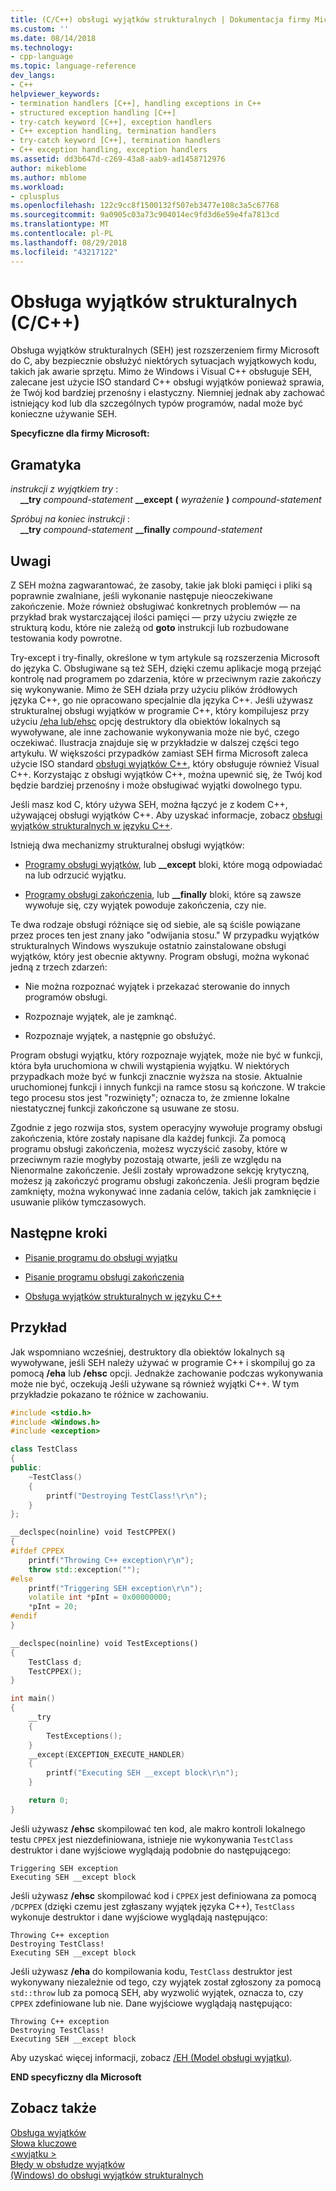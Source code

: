 ```yaml
---
title: (C/C++) obsługi wyjątków strukturalnych | Dokumentacja firmy Microsoft
ms.custom: ''
ms.date: 08/14/2018
ms.technology:
- cpp-language
ms.topic: language-reference
dev_langs:
- C++
helpviewer_keywords:
- termination handlers [C++], handling exceptions in C++
- structured exception handling [C++]
- try-catch keyword [C++], exception handlers
- C++ exception handling, termination handlers
- try-catch keyword [C++], termination handlers
- C++ exception handling, exception handlers
ms.assetid: dd3b647d-c269-43a8-aab9-ad1458712976
author: mikeblome
ms.author: mblome
ms.workload:
- cplusplus
ms.openlocfilehash: 122c9cc8f1500132f507eb3477e108c3a5c67768
ms.sourcegitcommit: 9a0905c03a73c904014ec9fd3d6e59e4fa7813cd
ms.translationtype: MT
ms.contentlocale: pl-PL
ms.lasthandoff: 08/29/2018
ms.locfileid: "43217122"
---
```

# <a name="structured-exception-handling-cc"></a>Obsługa wyjątków strukturalnych (C/C++)

Obsługa wyjątków strukturalnych (SEH) jest rozszerzeniem firmy Microsoft do C, aby bezpiecznie obsłużyć niektórych sytuacjach wyjątkowych kodu, takich jak awarie sprzętu. Mimo że Windows i Visual C++ obsługuje SEH, zalecane jest użycie ISO standard C++ obsługi wyjątków ponieważ sprawia, że Twój kod bardziej przenośny i elastyczny. Niemniej jednak aby zachować istniejący kod lub dla szczególnych typów programów, nadal może być konieczne używanie SEH.

**Specyficzne dla firmy Microsoft:**

## <a name="grammar"></a>Gramatyka

*instrukcji z wyjątkiem try* :  
&nbsp;&nbsp;&nbsp;&nbsp;**__try** *compound-statement* **__except** **(** *wyrażenie* **)** *compound-statement*

*Spróbuj na koniec instrukcji* :  
&nbsp;&nbsp;&nbsp;&nbsp;**__try** *compound-statement* **__finally** *compound-statement*

## <a name="remarks"></a>Uwagi

Z SEH można zagwarantować, że zasoby, takie jak bloki pamięci i pliki są poprawnie zwalniane, jeśli wykonanie następuje nieoczekiwane zakończenie. Może również obsługiwać konkretnych problemów — na przykład brak wystarczającej ilości pamięci — przy użyciu zwięzłe ze strukturą kodu, które nie zależą od **goto** instrukcji lub rozbudowane testowania kody powrotne.

Try-except i try-finally, określone w tym artykule są rozszerzenia Microsoft do języka C. Obsługiwane są też SEH, dzięki czemu aplikacje mogą przejąć kontrolę nad programem po zdarzenia, które w przeciwnym razie zakończy się wykonywanie. Mimo że SEH działa przy użyciu plików źródłowych języka C++, go nie opracowano specjalnie dla języka C++. Jeśli używasz strukturalnej obsługi wyjątków w programie C++, który kompilujesz przy użyciu [/eha lub/ehsc](../build/reference/eh-exception-handling-model.md) opcję destruktory dla obiektów lokalnych są wywoływane, ale inne zachowanie wykonywania może nie być, czego oczekiwać. Ilustracja znajduje się w przykładzie w dalszej części tego artykułu. W większości przypadków zamiast SEH firma Microsoft zaleca użycie ISO standard [obsługi wyjątków C++](../cpp/try-throw-and-catch-statements-cpp.md), który obsługuje również Visual C++. Korzystając z obsługi wyjątków C++, można upewnić się, że Twój kod będzie bardziej przenośny i może obsługiwać wyjątki dowolnego typu.

Jeśli masz kod C, który używa SEH, można łączyć je z kodem C++, używającej obsługi wyjątków C++. Aby uzyskać informacje, zobacz [obsługi wyjątków strukturalnych w języku C++](../cpp/exception-handling-differences.md).

Istnieją dwa mechanizmy strukturalnej obsługi wyjątków:

- [Programy obsługi wyjątków](../cpp/writing-an-exception-handler.md), lub **__except** bloki, które mogą odpowiadać na lub odrzucić wyjątku.

- [Programy obsługi zakończenia](../cpp/writing-a-termination-handler.md), lub **__finally** bloki, które są zawsze wywołuje się, czy wyjątek powoduje zakończenia, czy nie.

Te dwa rodzaje obsługi różniące się od siebie, ale są ściśle powiązane przez proces ten jest znany jako "odwijania stosu." W przypadku wyjątków strukturalnych Windows wyszukuje ostatnio zainstalowane obsługi wyjątków, który jest obecnie aktywny. Program obsługi, można wykonać jedną z trzech zdarzeń:

- Nie można rozpoznać wyjątek i przekazać sterowanie do innych programów obsługi.

- Rozpoznaje wyjątek, ale je zamknąć.

- Rozpoznaje wyjątek, a następnie go obsłużyć.

Program obsługi wyjątku, który rozpoznaje wyjątek, może nie być w funkcji, która była uruchomiona w chwili wystąpienia wyjątku. W niektórych przypadkach może być w funkcji znacznie wyższa na stosie. Aktualnie uruchomionej funkcji i innych funkcji na ramce stosu są kończone. W trakcie tego procesu stos jest "rozwinięty"; oznacza to, że zmienne lokalne niestatycznej funkcji zakończone są usuwane ze stosu.

Zgodnie z jego rozwija stos, system operacyjny wywołuje programy obsługi zakończenia, które zostały napisane dla każdej funkcji. Za pomocą programu obsługi zakończenia, możesz wyczyścić zasoby, które w przeciwnym razie mogłyby pozostają otwarte, jeśli ze względu na Nienormalne zakończenie. Jeśli zostały wprowadzone sekcję krytyczną, możesz ją zakończyć programu obsługi zakończenia. Jeśli program będzie zamknięty, można wykonywać inne zadania celów, takich jak zamknięcie i usuwanie plików tymczasowych.

## <a name="next-steps"></a>Następne kroki

- [Pisanie programu do obsługi wyjątku](../cpp/writing-an-exception-handler.md)

- [Pisanie programu obsługi zakończenia](../cpp/writing-a-termination-handler.md)

- [Obsługa wyjątków strukturalnych w języku C++](../cpp/exception-handling-differences.md)

## <a name="example"></a>Przykład

Jak wspomniano wcześniej, destruktory dla obiektów lokalnych są wywoływane, jeśli SEH należy używać w programie C++ i skompiluj go za pomocą **/eha** lub **/ehsc** opcji. Jednakże zachowanie podczas wykonywania może nie być, oczekują Jeśli używane są również wyjątki C++. W tym przykładzie pokazano te różnice w zachowaniu.

```cpp
#include <stdio.h>
#include <Windows.h>
#include <exception>

class TestClass
{
public:
    ~TestClass()
    {
        printf("Destroying TestClass!\r\n");
    }
};

__declspec(noinline) void TestCPPEX()
{
#ifdef CPPEX
    printf("Throwing C++ exception\r\n");
    throw std::exception("");
#else
    printf("Triggering SEH exception\r\n");
    volatile int *pInt = 0x00000000;
    *pInt = 20;
#endif
}

__declspec(noinline) void TestExceptions()
{
    TestClass d;
    TestCPPEX();
}

int main()
{
    __try
    {
        TestExceptions();
    }
    __except(EXCEPTION_EXECUTE_HANDLER)
    {
        printf("Executing SEH __except block\r\n");
    }

    return 0;
}
```

Jeśli używasz **/ehsc** skompilować ten kod, ale makro kontroli lokalnego testu `CPPEX` jest niezdefiniowana, istnieje nie wykonywania `TestClass` destruktor i dane wyjściowe wyglądają podobnie do następującego:

```Output
Triggering SEH exception
Executing SEH __except block
```

Jeśli używasz **/ehsc** skompilować kod i `CPPEX` jest definiowana za pomocą `/DCPPEX` (dzięki czemu jest zgłaszany wyjątek języka C++), `TestClass` wykonuje destruktor i dane wyjściowe wyglądają następująco:

```Output
Throwing C++ exception
Destroying TestClass!
Executing SEH __except block
```

Jeśli używasz **/eha** do kompilowania kodu, `TestClass` destruktor jest wykonywany niezależnie od tego, czy wyjątek został zgłoszony za pomocą `std::throw` lub za pomocą SEH, aby wyzwolić wyjątek, oznacza to, czy `CPPEX` zdefiniowane lub nie. Dane wyjściowe wyglądają następująco:

```Output
Throwing C++ exception
Destroying TestClass!
Executing SEH __except block
```

Aby uzyskać więcej informacji, zobacz [/EH (Model obsługi wyjątku)](../build/reference/eh-exception-handling-model.md).

**END specyficzny dla Microsoft**

## <a name="see-also"></a>Zobacz także

[Obsługa wyjątków](../cpp/exception-handling-in-visual-cpp.md)  
[Słowa kluczowe](../cpp/keywords-cpp.md)  
[\<wyjątku >](../standard-library/exception.md)  
[Błędy w obsłudze wyjątków](../cpp/errors-and-exception-handling-modern-cpp.md)  
[(Windows) do obsługi wyjątków strukturalnych](https://msdn.microsoft.com/library/windows/desktop/ms680657.aspx)  
